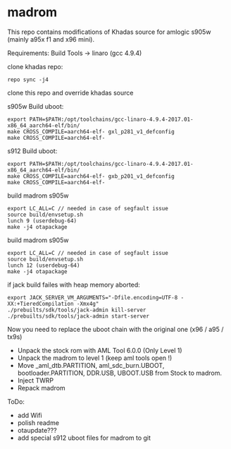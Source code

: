 # madrom

This repo contains modifications of Khadas source for amlogic s905w (mainly a95x f1 and x96 mini).


Requirements:
Build Tools -> linaro (gcc 4.9.4)

clone khadas repo:

```repo init --depth=1 -u https://github.com/khadas/android_manifest.git -b Nougat
repo sync -j4
```

clone this repo and override khadas source

s905w Build uboot:
```
export PATH=$PATH:/opt/toolchains/gcc-linaro-4.9.4-2017.01-x86_64_aarch64-elf/bin/
make CROSS_COMPILE=aarch64-elf- gxl_p281_v1_defconfig
make CROSS_COMPILE=aarch64-elf-
```

s912 Build uboot:
```
export PATH=$PATH:/opt/toolchains/gcc-linaro-4.9.4-2017.01-x86_64_aarch64-elf/bin/
make CROSS_COMPILE=aarch64-elf- gxb_p201_v1_defconfig
make CROSS_COMPILE=aarch64-elf-
```

build madrom s905w

```
export LC_ALL=C // needed in case of segfault issue
source build/envsetup.sh
lunch 9 (userdebug-64)
make -j4 otapackage
```

build madrom s905w

```
export LC_ALL=C // needed in case of segfault issue
source build/envsetup.sh
lunch 12 (userdebug-64)
make -j4 otapackage
```

if jack build failes with heap memory aborted:

```
export JACK_SERVER_VM_ARGUMENTS="-Dfile.encoding=UTF-8 -XX:+TieredCompilation -Xmx4g"
./prebuilts/sdk/tools/jack-admin kill-server
./prebuilts/sdk/tools/jack-admin start-server
```

Now you need to replace the uboot chain with the original one (x96 / a95 / tx9s)

- Unpack the stock rom with AML Tool 6.0.0 (Only Level 1)
- Unpack the madrom to level 1 (keep aml tools open !)
- Move _aml_dtb.PARTITION, aml_sdc_burn.UBOOT, bootloader.PARTITION, DDR.USB, UBOOT.USB from Stock to madrom.
- Inject TWRP
- Repack madrom

ToDo:
- add Wifi
- polish readme
- otaupdate???
- add special s912 uboot files for madrom to git


